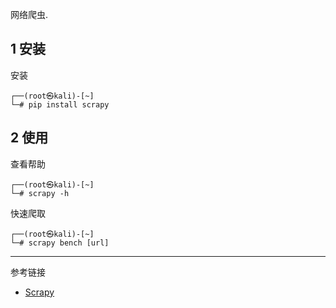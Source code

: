 网络爬虫.

## 1 安装

安装

```shell
┌──(root㉿kali)-[~]
└─# pip install scrapy
```

## 2 使用

查看帮助

```shell
┌──(root㉿kali)-[~]
└─# scrapy -h
```

快速爬取

```shell
┌──(root㉿kali)-[~]
└─# scrapy bench [url]
```

---

参考链接

- [Scrapy](https://scrapy.org/)
